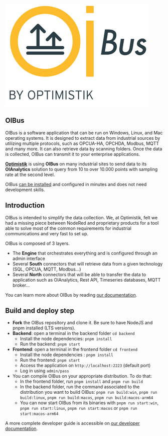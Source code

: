 ![OIBus](frontend/public/oibus.png)

## OIBus

OIBus is a software application that can be run on Windows, Linux, and Mac operating systems. It is designed to extract
data from industrial sources by utilizing multiple protocols, such as OPCUA-HA, OPCHDA, Modbus, MQTT and many more.
It can also retrieve data by scanning folders. Once the data is collected, OIBus can transmit it to your enterprise
applications.

[**Optimistik**](https://optimistik.io) is using **OIBus** on many industrial sites to send data to its **OIAnalytics**
solution to query from 10 to over 10.000 points with sampling rate at the second level.

OIBus [can be installed](https://oibus.optimistik.com/docs/guide/installation) and configured in minutes and does not
need development skills.

## Introduction

OIBus is intended to simplify the data collection. We, at Optimistik, felt we had a missing piece between NodeRed and
proprietary products for a tool able to solve most of the common requirements for industrial communications and very
fast to set up.

OIBus is composed of 3 layers.

- The **Engine** that orchestrates everything and is configured through an admin interface
- Several **South** connectors that will retrieve data from a given technology (SQL, OPCUA, MQTT, Modbus...)
- Several **North** connectors that will be able to transfer the data to application such as OIAnalytics, Rest API,
  Timeseries databases, MQTT broker...

You can learn more about OIBus by reading [our documentation](https://oibus.optimistik.com/).

## Build and deploy step

* **Fork** the OIBus repository and clone it. Be sure to have NodeJS and pnpm installed (LTS versions).
* **Backend**: open a terminal in the backend folder `cd backend`
    * Install the node dependencies: `pnpm install`
    * Run the backend: `pnpm start`
* **Frontend**: open a terminal in the frontend folder `cd frontend`
    * Install the node dependencies : `pnpm install`
    * Run the frontend: `pnpm start`
    * Access the application on `http://localhost:2223` (default port)
    * Log in using `admin/pass`
* You can compile OIBus on your appropriate distribution. To do that:
    * In the frontend folder, run `pnpm install` and `pnpm run build`
    * In the backend folder, run the command associated to the distribution you want to build
      OIBus: `pnpm run build:win`, `pnpm run build:linux`, `pnpm run build:macos`, `pnpm run build:macos-arm64`
    * You can now start OIBus from its binaries with `pnpm run start:win`, `pnpm run start:linux`,
      `pnpm run start:macos`
      or `pnpm run start:macos-arm64`

A more complete developer guide is accessible
on [our developer documentation](https://oibus.optimistik.com/docs/developer/).
